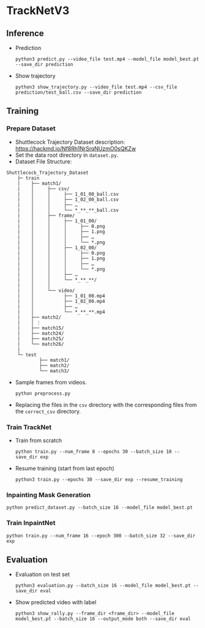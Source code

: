 # TrackNetV3
## Inference

* Prediction

    `python3 predict.py --video_file test.mp4 --model_file model_best.pt --save_dir prediction`

* Show trajectory

    `python3 show_trajectory.py --video_file test.mp4 --csv_file prediction/test_ball.csv --save_dir prediction`

## Training
### Prepare Dataset
* Shuttlecock Trajectory Dataset description: https://hackmd.io/Nf8Rh1NrSrqNUzmO0sQKZw 
* Set the data root directory in ```dataset.py```.
* Dataset File Structure:
```
Shuttlecock_Trajectory_Dataset
    ├─ train
    |    ├── match1/
    |    │     ├── csv/
    |    │     │     ├── 1_01_00_ball.csv
    |    │     │     ├── 1_02_00_ball.csv
    |    │     │     ├── …
    |    │     │     └── *_**_**_ball.csv
    |    │     ├── frame/
    |    │     │     ├── 1_01_00/
    |    │     │     │     ├── 0.png
    |    │     │     │     ├── 1.png
    |    │     │     │     ├── …
    |    │     │     │     └── *.png
    |    │     │     ├── 1_02_00/
    |    │     │     │     ├── 0.png
    |    │     │     │     ├── 1.png
    |    │     │     │     ├── …
    |    │     │     │     └── *.png
    |    │     │     ├── …
    |    │     │     └── *_**_**/
    |    │     │
    |    │     └── video/
    |    │           ├── 1_01_00.mp4
    |    │           ├── 1_02_00.mp4
    |    │           ├── …
    |    │           └── *_**_**.mp4
    |    ├── match2/
    |    │ ⋮
    |    ├── match15/
    |    ├── match24/
    |    ├── match25/
    |    └── match26/
    |
    └─ test
            ├── match1/
            ├── match2/
            └── match3/
```

* Sample frames from videos.

    `python preprocess.py`

* Replacing the files in the `csv` directory with the corresponding files from the `correct_csv` directory.


### Train TrackNet
* Train from scratch 

    `python train.py --num_frame 8 --epochs 30 --batch_size 10 --save_dir exp`

* Resume training (start from last epoch)

    `python3 train.py --epochs 30 --save_dir exp --resume_training`

### Inpainting Mask Generation
`python predict_dataset.py --batch_size 16 --model_file model_best.pt`

### Train InpaintNet
`python train.py --num_frame 16 --epoch 300 --batch_size 32 --save_dir exp`

## Evaluation
* Evaluation on test set

    `python3 evaluation.py --batch_size 16 --model_file model_best.pt --save_dir eval`

* Show predicted video with label

    `python3 show_rally.py --frame_dir <frame_dir> --model_file model_best.pt --batch_size 16 --output_mode both --save_dir eval`
